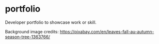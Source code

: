 # portfolio

Developer portfolio to showcase work or skill.


Background image credits: https://pixabay.com/en/leaves-fall-au-autumn-season-tree-1363766/
